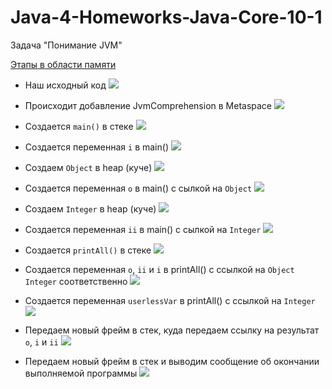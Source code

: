 # Java-4-Homeworks-Java-Core-10-1
Задача "Понимание JVM"

[Этапы в области памяти](https://github.com/neo7976/Java-4-Homeworks-Java-Core-10-1/blob/main/file/%D0%94%D0%97%20-%20%D0%B2%D1%81%D0%B5%20%D1%8D%D1%82%D0%B0%D0%BF%D1%8B.pdf)

- Наш исходный код 
![](img/0001.jpg)
 
- Происходит добавление JvmComprehension в Metaspace
![](img/0002.jpg)
   
- Создается `main()` в стеке
![](img/0003.jpg)
 
- Создается переменная `i` в main()
![](img/0004.jpg) 

- Создаем `Object` в heap (куче)
![](img/0005.jpg) 

- Создается переменная `o` в main() с сылкой на `Object`
![](img/0006.jpg) 

- Создаем `Integer` в heap (куче)
![](img/0007.jpg) 

- Создается переменная `ii` в main() с сылкой на `Integer`
![](img/0008.jpg) 

- Создается `printAll()` в стеке
![](img/0009.jpg)

- Создается переменная `o`, `ii` и `i` в printAll() с ссылкой на `Object` `Integer` соответственно
![](img/0010.jpg) 

- Создается переменная `userlessVar` в printAll() с ссылкой на `Integer`
![](img/0011.jpg) 

- Передаем новый фрейм в стек, куда передаем ссылку на результат `о`, `i` и `ii`
![](img/0012.jpg) 

- Передаем новый фрейм в стек и выводим сообщение об окончании выполняемой программы
![](img/0013.jpg) 


